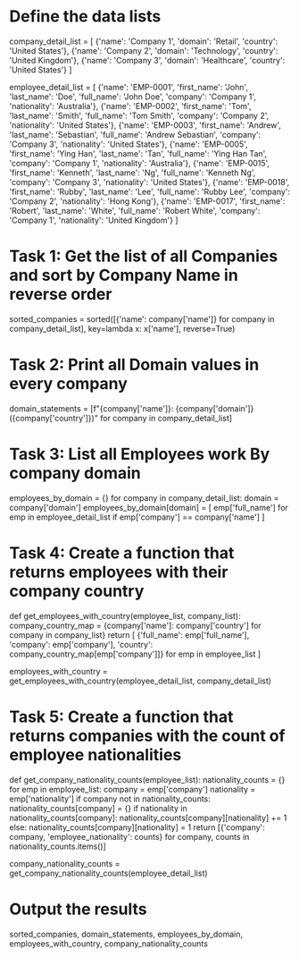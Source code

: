 # Define the data lists
company_detail_list = [
    {'name': 'Company 1', 'domain': 'Retail', 'country': 'United States'},
    {'name': 'Company 2', 'domain': 'Technology', 'country': 'United Kingdom'},
    {'name': 'Company 3', 'domain': 'Healthcare', 'country': 'United States'}
]

employee_detail_list = [
    {'name': 'EMP-0001', 'first_name': 'John', 'last_name': 'Doe', 'full_name': 'John Doe', 'company': 'Company 1', 'nationality': 'Australia'},
    {'name': 'EMP-0002', 'first_name': 'Tom', 'last_name': 'Smith', 'full_name': 'Tom Smith', 'company': 'Company 2', 'nationality': 'United States'},
    {'name': 'EMP-0003', 'first_name': 'Andrew', 'last_name': 'Sebastian', 'full_name': 'Andrew Sebastian', 'company': 'Company 3', 'nationality': 'United States'},
    {'name': 'EMP-0005', 'first_name': 'Ying Han', 'last_name': 'Tan', 'full_name': 'Ying Han Tan', 'company': 'Company 1', 'nationality': 'Australia'},
    {'name': 'EMP-0015', 'first_name': 'Kenneth', 'last_name': 'Ng', 'full_name': 'Kenneth Ng', 'company': 'Company 3', 'nationality': 'United States'},
    {'name': 'EMP-0018', 'first_name': 'Rubby', 'last_name': 'Lee', 'full_name': 'Rubby Lee', 'company': 'Company 2', 'nationality': 'Hong Kong'},
    {'name': 'EMP-0017', 'first_name': 'Robert', 'last_name': 'White', 'full_name': 'Robert White', 'company': 'Company 1', 'nationality': 'United Kingdom'}
]

# Task 1: Get the list of all Companies and sort by Company Name in reverse order
sorted_companies = sorted([{'name': company['name']} for company in company_detail_list], key=lambda x: x['name'], reverse=True)

# Task 2: Print all Domain values in every company
domain_statements = [f"{company['name']}: {company['domain']} ({company['country']})" for company in company_detail_list]

# Task 3: List all Employees work By company domain
employees_by_domain = {}
for company in company_detail_list:
    domain = company['domain']
    employees_by_domain[domain] = [
        emp['full_name'] for emp in employee_detail_list if emp['company'] == company['name']
    ]

# Task 4: Create a function that returns employees with their company country
def get_employees_with_country(employee_list, company_list):
    company_country_map = {company['name']: company['country'] for company in company_list}
    return [
        {'full_name': emp['full_name'], 'company': emp['company'], 'country': company_country_map[emp['company']]}
        for emp in employee_list
    ]

employees_with_country = get_employees_with_country(employee_detail_list, company_detail_list)

# Task 5: Create a function that returns companies with the count of employee nationalities
def get_company_nationality_counts(employee_list):
    nationality_counts = {}
    for emp in employee_list:
        company = emp['company']
        nationality = emp['nationality']
        if company not in nationality_counts:
            nationality_counts[company] = {}
        if nationality in nationality_counts[company]:
            nationality_counts[company][nationality] += 1
        else:
            nationality_counts[company][nationality] = 1
    return [{'company': company, 'employee_nationality': counts} for company, counts in nationality_counts.items()]

company_nationality_counts = get_company_nationality_counts(employee_detail_list)

# Output the results
sorted_companies, domain_statements, employees_by_domain, employees_with_country, company_nationality_counts

<!---
satriowibowo271/satriowibowo271 is a ✨ special ✨ repository because its `README.md` (this file) appears on your GitHub profile.
You can click the Preview link to take a look at your changes.
--->
